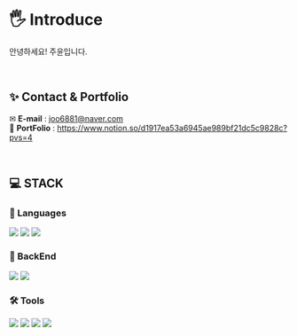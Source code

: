 # 🖐 Introduce
안녕하세요! 주윤입니다.

</br>

## ✨ Contact & Portfolio

✉ **E-mail** : joo6881@naver.com
<br/>
📖 **PortFolio** : https://www.notion.so/d1917ea53a6945ae989bf21dc5c9828c?pvs=4

</br>

## 💻 STACK


### 📕 Languages


<div align="left">
  <img src="https://img.shields.io/badge/Java-007396?style=flat&logo=Java&logoColor=white"/>
  <img src="https://img.shields.io/badge/JavaScript-F7DF1E?style=flat&logo=JavaScript&logoColor=black"/>
  <img src="https://img.shields.io/badge/Python-3776AB?style=flat&logo=Python&logoColor=white"/>
</div>


### 📒 BackEnd

<div align="left">
  <img src="https://img.shields.io/badge/Spring Boot-6DB33F?style=flat&logo=Spring Boot&logoColor=white"/>
  <img src="https://img.shields.io/badge/Node.js-339933?style=flat&logo=Node.js&logoColor=black"/>
</div>


### 🛠 Tools

<div align="left">
  <img src="https://img.shields.io/badge/Eclipse IDE-2C2255?style=flat&logo=Eclipse IDE&logoColor=white"/>
  <img src="https://img.shields.io/badge/intellijidea-000000?style=flat&logo=intellijidea&logoColor=white"/>
  <img src="https://img.shields.io/badge/Visual Studio Code-007ACC?style=flat&logo=Visual Studio Code&logoColor=white"/>
  <img src="https://img.shields.io/badge/GitHub-181717?style=flat&logo=GitHub&logoColor=white"/>
</div>



